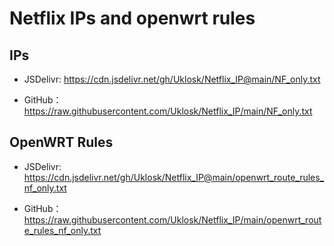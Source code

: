 # Netflix IPs and openwrt rules

## IPs
* JSDelivr:
https://cdn.jsdelivr.net/gh/Uklosk/Netflix_IP@main/NF_only.txt

* GitHub：
https://raw.githubusercontent.com/Uklosk/Netflix_IP/main/NF_only.txt

## OpenWRT Rules
* JSDelivr:
https://cdn.jsdelivr.net/gh/Uklosk/Netflix_IP@main/openwrt_route_rules_nf_only.txt

* GitHub：
https://raw.githubusercontent.com/Uklosk/Netflix_IP/main/openwrt_route_rules_nf_only.txt

